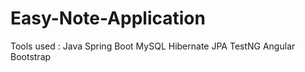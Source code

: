 # Easy-Note-Application

Tools used : 
Java
Spring Boot
MySQL
Hibernate
JPA
TestNG
Angular
Bootstrap
